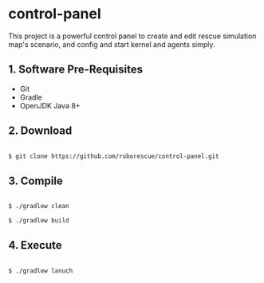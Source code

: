 # control-panel

This project is a powerful control panel to create and edit rescue simulation map's scenario, and config and start kernel and agents simply.

## 1. Software Pre-Requisites

- Git
- Gradle
- OpenJDK Java 8+

## 2. Download

```bash

$ git clone https://github.com/roborescue/control-panel.git
```

## 3. Compile

```bash

$ ./gradlew clean

$ ./gradlew build
```

## 4. Execute

```bash

$ ./gradlew lanuch
````